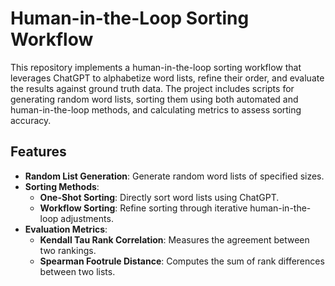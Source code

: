 # Human-in-the-Loop Sorting Workflow

This repository implements a human-in-the-loop sorting workflow that leverages ChatGPT to alphabetize word lists, refine their order, and evaluate the results against ground truth data. The project includes scripts for generating random word lists, sorting them using both automated and human-in-the-loop methods, and calculating metrics to assess sorting accuracy.

## Features

- **Random List Generation**: Generate random word lists of specified sizes.
- **Sorting Methods**:
  - **One-Shot Sorting**: Directly sort word lists using ChatGPT.
  - **Workflow Sorting**: Refine sorting through iterative human-in-the-loop adjustments.
- **Evaluation Metrics**:
  - **Kendall Tau Rank Correlation**: Measures the agreement between two rankings.
  - **Spearman Footrule Distance**: Computes the sum of rank differences between two lists.
